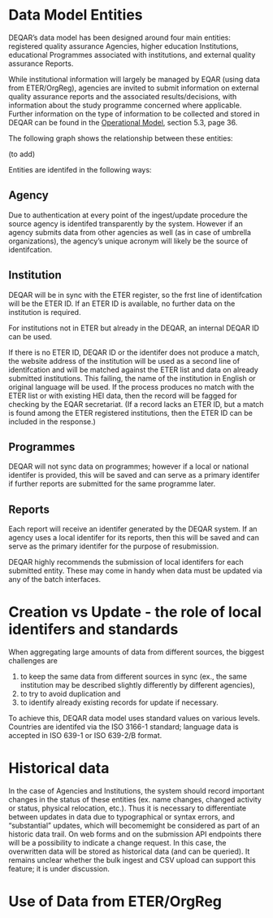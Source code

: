 Data Model Entities
===================

DEQAR’s data model has been designed around four main entities: registered quality assurance Agencies, higher education Institutions, educational Programmes associated with institutions, and external quality assurance Reports.

While institutional information will largely be managed by EQAR (using data from
ETER/OrgReg), agencies are invited to submit information on external quality assurance
reports and the associated results/decisions, with information about the study
programme concerned where applicable. Further information on the type of
information to be collected and stored in DEQAR can be found in the
[Operational Model](https://eqar.eu/fileadmin/eqar_internal/MD/MD6/Database_of_External_QA_Results_Report_Model_v3.pdf), section 5.3, page 36.

The following graph shows the relationship between these entities:

(to add)

Entities are identifed in the following ways:

## Agency

Due to authentication at every point of the ingest/update procedure the source
agency is identifed transparently by the system. However if an agency submits
data from other agencies as well (as in case of umbrella organizations), the
agency’s unique acronym will likely be the source of identifcation.

## Institution

DEQAR will be in sync with the ETER register, so the frst line of identifcation
will be the ETER ID. If an ETER ID is available, no further data on the
institution is required.

For institutions not in ETER but already in the DEQAR, an internal DEQAR ID can
be used.

If there is no ETER ID, DEQAR ID or the identifer does not produce a match, the
website address of the institution will be used as a second line of
identifcation and will be matched against the ETER list and data on already
submitted institutions. This failing, the name of the institution in English or
original language will be used. If the process produces no match with the ETER
list or with existing HEI data, then the record will be fagged for checking by
the EQAR secretariat. (If a record lacks an ETER ID, but a match is found among
the ETER registered institutions, then the ETER ID can be included in the
response.)

## Programmes

DEQAR will not sync data on programmes; however if a local or national identifer
is provided, this will be saved and can serve as a primary identifer if further
reports are submitted for the same programme later.

## Reports

Each report will receive an identifer generated by the DEQAR system. If an
agency uses a local identifer for its reports, then this will be saved and can
serve as the primary identifer for the purpose of resubmission.

DEQAR highly recommends the submission of local identifers for each submitted
entity. These may come in handy when data must be updated via any of the batch
interfaces.

Creation vs Update - the role of local identifers and standards
===============================================================

When aggregating large amounts of data from different sources, the biggest challenges are

1. to keep the same data from different sources in sync (ex., the same institution may be described slightly differently by different agencies),
2. to try to avoid duplication and
3. to identify already existing records for update if necessary.

To achieve this, DEQAR data model uses standard values on various levels.
Countries are identifed via the ISO 3166-1 standard; language data is accepted
in ISO 639-1 or ISO 639-2/B format.



Historical data
===============

In the case of Agencies and Institutions, the system should record important
changes in the status of these entities (ex. name changes, changed activity or
status, physical relocation, etc.). Thus it is necessary to differentiate
between updates in data due to typographical or syntax errors, and
“substantial” updates, which will becomemight be considered as part of
an historic data trail. On web forms and on the submission API endpoints there
will be a possibility to indicate a change request. In this case, the
overwritten data will be stored as historical data (and can be queried). It
remains unclear whether the bulk ingest and CSV upload can support this feature;
it is under discussion.

Use of Data from ETER/OrgReg
============================
